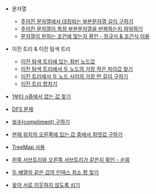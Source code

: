 - 문자열
  - [주어진 문자열에서 대칭되는 부분문자열 길이 구하기](/CodingTest/11LeetCode문제/Easy/4Group/409.LongestPalin.md)
  - [주어진 문자열이 특정 부분문자열을 반복하는지 파악하기](/CodingTest/11LeetCode문제/Easy/4Group/459.RepeatedSub.md)
  - [문자열이 원하는 조건에 맞는지 확인 - 정규식 & 조건식 이용](/CodingTest/11LeetCode문제/Easy/4Group/520.DetectCaptial.md)
- 이진 트리 & 이진 탐색 트리 
  - [이진 탐색 트리에 있는 최빈 노드값](/CodingTest/11LeetCode문제/Easy/4Group/501.최빈값BST.md)
  - [이진 탐색 트리에서 두 노드의 가장 작은 차이값 찾기](/CodingTest/11LeetCode문제/Easy/4Group/530.최소차이값.md)
  - [이진 트리에서 두 노드 사이의 가장 먼 길이 구하기](/CodingTest/11LeetCode문제/Easy/4Group/543.DiameterBT.md)
  - [이진 트리 합치기](/CodingTest/11LeetCode문제/Easy/4Group/617.MergeBT.md)
  
- [1부터 n중에서 없는 값 찾기](/CodingTest/11LeetCode문제/Easy/4Group/448.FindAllNumber.md)
- [DFS 문제](/CodingTest/11LeetCode문제/Easy/4Group/463.IslandPeri.md)
- [보수(compliment) 구하기](/CodingTest/11LeetCode문제/Easy/4Group/476.보수.md)
- [현재 위치의 오른쪽에 있는 값 중에서 최댓값 구하기](/CodingTest/11LeetCode문제/Easy/4Group/496.NextGreater1.md)

- [TreeMap 사용](/CodingTest/11LeetCode문제/Easy/4Group/506.등수매기기.md)
- [왼쪽 서브트리와 오른쪽 서브트리가 같은지 확인 - 순회](/CodingTest/11LeetCode문제/Easy/4Group/572.SubTreeofTree.md)
- [두 배열의 같은 값의 인덱스 최소 합 찾기](/CodingTest/11LeetCode문제/Easy/4Group/599.MinIdxSum.md)
- [꽃이 서로 이웃하지 않도록 심기](/CodingTest/11LeetCode문제/Easy/4Group/605.PlaceFlower.md)
